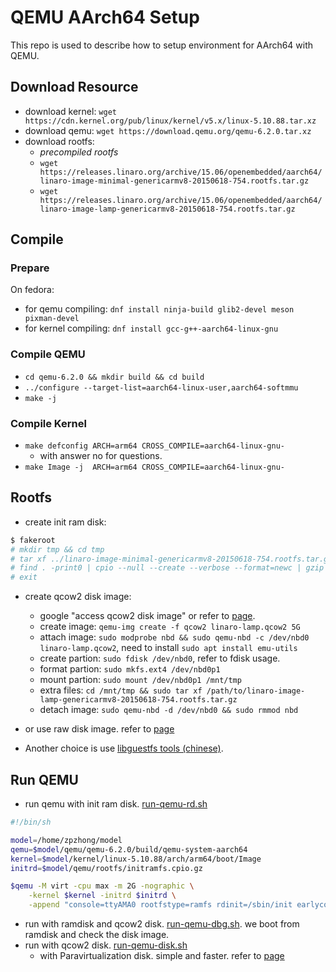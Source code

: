 
# QEMU AArch64 Setup

  This repo is used to describe how to setup environment for AArch64 with QEMU.

## Download Resource

 - download kernel: `wget https://cdn.kernel.org/pub/linux/kernel/v5.x/linux-5.10.88.tar.xz`
 - download qemu: `wget https://download.qemu.org/qemu-6.2.0.tar.xz`
 - download rootfs: 
   - *precompiled rootfs*
   - `wget https://releases.linaro.org/archive/15.06/openembedded/aarch64/linaro-image-minimal-genericarmv8-20150618-754.rootfs.tar.gz`
   - `wget https://releases.linaro.org/archive/15.06/openembedded/aarch64/linaro-image-lamp-genericarmv8-20150618-754.rootfs.tar.gz`


## Compile

### Prepare
On fedora:
 - for qemu compiling: `dnf install ninja-build glib2-devel meson pixman-devel`
 - for kernel compiling: `dnf install gcc-g++-aarch64-linux-gnu`

### Compile QEMU
 - `cd qemu-6.2.0 && mkdir build && cd build`
 - `../configure --target-list=aarch64-linux-user,aarch64-softmmu`
 - `make -j`

### Compile Kernel
 - `make defconfig ARCH=arm64 CROSS_COMPILE=aarch64-linux-gnu-`
   - with answer no for questions.
 - `make Image -j  ARCH=arm64 CROSS_COMPILE=aarch64-linux-gnu-`


## Rootfs

 - create init ram disk:
```sh
$ fakeroot
# mkdir tmp && cd tmp
# tar xf ../linaro-image-minimal-genericarmv8-20150618-754.rootfs.tar.gz
# find . -print0 | cpio --null --create --verbose --format=newc | gzip --best > ../initramfs.cpio.gz
# exit
```

 - create qcow2 disk image:
   - google "access qcow2 disk image" or refer to [page](https://www.jamescoyle.net/how-to/1818-access-a-qcow2-virtual-disk-image-from-the-host).
   - create image: `qemu-img create -f qcow2 linaro-lamp.qcow2 5G`
   - attach image: `sudo modprobe nbd && sudo qemu-nbd -c /dev/nbd0 linaro-lamp.qcow2`, need to install `sudo apt install emu-utils`
   - create partion: `sudo fdisk /dev/nbd0`, refer to fdisk usage.
   - format partion: `sudo mkfs.ext4 /dev/nbd0p1`
   - mount  partion: `sudo mount /dev/nbd0p1 /mnt/tmp`
   - extra files: `cd /mnt/tmp && sudo tar xf /path/to/linaro-image-lamp-genericarmv8-20150618-754.rootfs.tar.gz`
   - detach image: `sudo qemu-nbd -d /dev/nbd0 && sudo rmmod nbd`

 - or use raw disk image. refer to [page](https://azeria-labs.com/emulate-raspberry-pi-with-qemu/)
 - Another choice is use [libguestfs tools (chinese)](guestfish-usage-zh.md).

## Run QEMU

 - run qemu with init ram disk. [run-qemu-rd.sh](scripts/run-qemu-rd.sh)

```sh
#!/bin/sh

model=/home/zpzhong/model
qemu=$model/qemu/qemu-6.2.0/build/qemu-system-aarch64
kernel=$model/kernel/linux-5.10.88/arch/arm64/boot/Image
initrd=$model/qemu/rootfs/initramfs.cpio.gz

$qemu -M virt -cpu max -m 2G -nographic \
    -kernel $kernel -initrd $initrd \
    -append "console=ttyAMA0 rootfstype=ramfs rdinit=/sbin/init earlycon"
```

 - run with ramdisk and qcow2 disk. [run-qemu-dbg.sh](scripts/run-qemu-dbg.sh). we boot from ramdisk and check the disk image.
 - run with qcow2 disk. [run-qemu-disk.sh](scripts/run-qemu-disk.sh)
   - with Paravirtualization disk. simple and faster. refer to [page](https://serverfault.com/questions/803388/what-is-the-difference-between-dev-vda-and-dev-sda)


